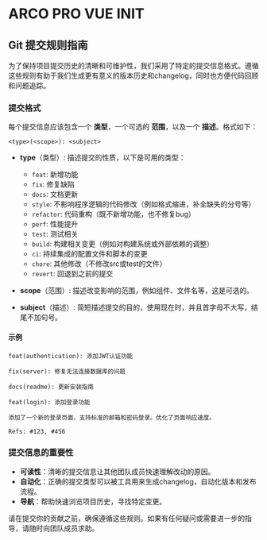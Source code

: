 # ARCO PRO VUE INIT

## Git 提交规则指南

为了保持项目提交历史的清晰和可维护性，我们采用了特定的提交信息格式。遵循这些规则有助于我们生成更有意义的版本历史和changelog，同时也方便代码回顾和问题追踪。

### 提交格式

每个提交信息应该包含一个 **类型**，一个可选的 **范围**，以及一个 **描述**。格式如下：

`<type>(<scope>): <subject>`

- **type**（类型）: 描述提交的性质，以下是可用的类型：

  - `feat`: 新增功能
  - `fix`: 修复缺陷
  - `docs`: 文档更新
  - `style`: 不影响程序逻辑的代码修改（例如格式缩进，补全缺失的分号等）
  - `refactor`: 代码重构（既不新增功能，也不修复bug）
  - `perf`: 性能提升
  - `test`: 测试相关
  - `build`: 构建相关变更（例如对构建系统或外部依赖的调整）
  - `ci`: 持续集成的配置文件和脚本的变更
  - `chore`: 其他修改（不修改src或test的文件）
  - `revert`: 回退到之前的提交

- **scope**（范围）: 描述改变影响的范围，例如组件、文件名等，这是可选的。

- **subject**（描述）: 简短描述提交的目的，使用现在时，并且首字母不大写，结尾不加句号。

#### 示例

`feat(authentication): 添加JWT认证功能`

`fix(server): 修复无法连接数据库的问题`

`docs(readme): 更新安装指南`

```text
feat(login): 添加登录功能

添加了一个新的登录页面，支持标准的邮箱和密码登录。优化了页面响应速度。

Refs: #123, #456
```

### 提交信息的重要性

- **可读性**：清晰的提交信息让其他团队成员快速理解改动的原因。
- **自动化**：正确的提交类型可以被工具用来生成changelog，自动化版本和发布流程。
- **导航**：帮助快速浏览项目历史，寻找特定变更。

请在提交你的贡献之前，确保遵循这些规则。如果有任何疑问或需要进一步的指导，请随时向团队成员求助。
